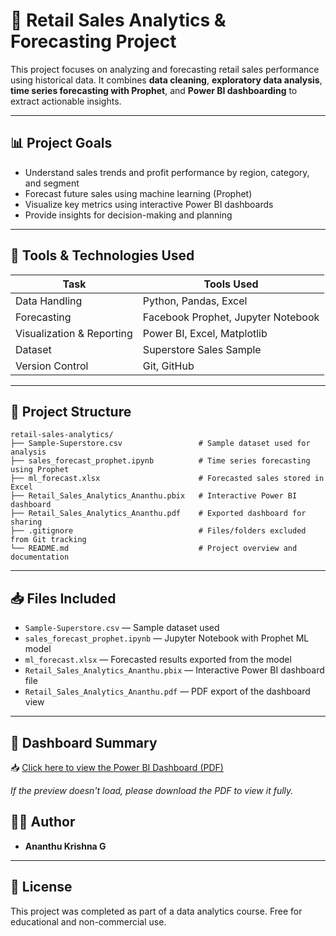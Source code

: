 # 🛒 Retail Sales Analytics & Forecasting Project

This project focuses on analyzing and forecasting retail sales performance using historical data. It combines **data cleaning**, **exploratory data analysis**, **time series forecasting with Prophet**, and **Power BI dashboarding** to extract actionable insights.

---

## 📊 Project Goals

- Understand sales trends and profit performance by region, category, and segment
- Forecast future sales using machine learning (Prophet)
- Visualize key metrics using interactive Power BI dashboards
- Provide insights for decision-making and planning

---

## 🧰 Tools & Technologies Used

| Task                         | Tools Used                        |
|------------------------------|-----------------------------------|
| Data Handling                | Python, Pandas, Excel             |
| Forecasting                  | Facebook Prophet, Jupyter Notebook |
| Visualization & Reporting    | Power BI, Excel, Matplotlib       |
| Dataset                      | Superstore Sales Sample           |
| Version Control              | Git, GitHub                       |

---

## 📁 Project Structure

```
retail-sales-analytics/
├── Sample-Superstore.csv                 # Sample dataset used for analysis
├── sales_forecast_prophet.ipynb          # Time series forecasting using Prophet
├── ml_forecast.xlsx                      # Forecasted sales stored in Excel
├── Retail_Sales_Analytics_Ananthu.pbix   # Interactive Power BI dashboard
├── Retail_Sales_Analytics_Ananthu.pdf    # Exported dashboard for sharing
├── .gitignore                            # Files/folders excluded from Git tracking
└── README.md                             # Project overview and documentation
```

---

## 📥 Files Included

- `Sample-Superstore.csv` — Sample dataset used
- `sales_forecast_prophet.ipynb` — Jupyter Notebook with Prophet ML model
- `ml_forecast.xlsx` — Forecasted results exported from the model
- `Retail_Sales_Analytics_Ananthu.pbix` — Interactive Power BI dashboard file
- `Retail_Sales_Analytics_Ananthu.pdf` — PDF export of the dashboard view

---

## 📄 Dashboard Summary

📥 [Click here to view the Power BI Dashboard (PDF)](Retail_Sales_Analytics_Ananthu.pdf) 

*If the preview doesn't load, please download the PDF to view it fully.*

## 👨‍💻 Author

- **Ananthu Krishna G**

---

## 📜 License

This project was completed as part of a data analytics course. Free for educational and non-commercial use.
